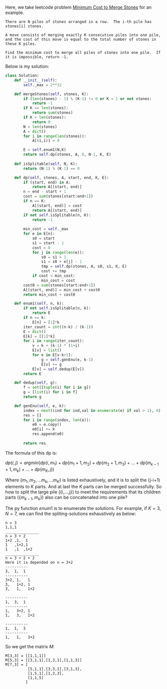 Here, we take leetcode problem [Minimum Cost to Merge Stones](https://leetcode.com/problems/minimum-cost-to-merge-stones/) for an example.
```
There are N piles of stones arranged in a row.  The i-th pile has stones[i] stones.

A move consists of merging exactly K consecutive piles into one pile, and the cost of this move is equal to the total number of stones in these K piles.

Find the minimum cost to merge all piles of stones into one pile.  If it is impossible, return -1.
```
Below is my solution:
```python
class Solution:
    def __init__(self):
        self._max = 2**32

    def mergeStones(self, stones, K):
        if (len(stones) - 1) % (K-1) != 0 or K < 1 or not stones:
            return -1
        if K == len(stones):
            return sum(stones)
        if K > len(stones):
            return 0
        N = len(stones)
        A = dict()
        for i in range(len(stones)):
            A[(i,i)] = 0

        E = self.enum1(N,K)
        return self.dp(stones, A, 0, N-1, K, E)
    
    def isSplitable(self, N, K):
        return (N-1) % (K-1) == 0

    def dp(self, stones, A, start, end, K, E):
        if (start, end) in A:
            return A[(start, end)]
        n = end - start + 1
        cost = sum(stones[start:end+1])
        if n == K:
            A[(start, end)] = cost
            return A[(start, end)]
        if not self.isSplitable(n, K):
            return -1
        
        min_cost = self._max
        for e in E[n]:
            s0 = start
            s1 = start - 1
            cost = 0
            for j in range(len(e)):
                s0 = s1 + 1
                s1 = s0 + e[j] - 1
                tmp = self.dp(stones, A, s0, s1, K, E)
                cost += tmp
            if cost < min_cost:
                min_cost = cost
        cost0 = sum(stones[start:end+1])
        A[(start, end)] = min_cost + cost0
        return min_cost + cost0

    def enum1(self, n, k):
        if not self.isSplitable(n, k):
            return E
        if n == k:
            E[n] = [1]*k
        iter_count = int((n-k) / (k-1))
        E = dict()
        E[k] = [[1]*k]
        for i in range(iter_count):
            v = k + (k-1) * (1+i)
            E[v] = list()
            for e in E[v-k+1]:
                g = self.genEnu(e, k-1)
                E[v] += g
            E[v] = self.dedup(E[v])
        return E

    def dedup(self, g):
        f = set([tuple(i) for i in g])
        g = [list(i) for i in f]
        return g

    def genEnu(self, e, k):
        index = next((ind for ind,val in enumerate(e) if val > 1), 0)
        res = []
        for i in range(index, len(e)):
            e0 = e.copy()
            e0[i] += k
            res.append(e0)
        
        return res
```
The formula of this dp is:

$dp(i,j) = argmin(dp(i, m_1)+dp(m_1+1,m_2)+dp(m_2+1, m_3)+...+dp(m_{k-1}+1, m_k)+...+dp(m_K, j))$

Where $\{m_1,m_2,...m_k,...m_K\}$ is listed exhaustively, and it is to split the (j-i+1) elements to $K$ parts. And at last the $K$ parts can be merged successfully. So how to split the large pile ({i,...,j}) to meet the requirements that its children parts ($\{m_{k-1}, m_k\}$) also can be concatenated into one pile?

The py function $enum1$ is to enumerate the solutions. For example, if $K=3, N = 7$, we can find the spliting-solutions exhaustively as below:

```
n = 3
1,1,1
_______________
n = 3 + 2
1+2 ,1,  1
1   ,1+2,1
1   ,1  ,1+2
_______________
n = 3 + 2 + 2
Here it is depended on n = 3+2
----------
3,  1,  1
----------
3+2, 1,   1
3,   1+2, 1 
3,   1,   1+2

----------
1,  3,  1
----------
1,   3+2, 1 
1,   3,   1+2

----------
1,  1,  3
----------
1,   1,   3+2
```
So we get the matrix $M$:

```
M[3,3] = [[1,1,1]]
M[5,3] = [[3,1,1],[1,3,1],[1,1,3]]
M[7,3] = [
          [5,1,1],[3,3,1],[3,1,3],
          [1,5,1],[1,3,3],
          [1,1,5]
         ]
```